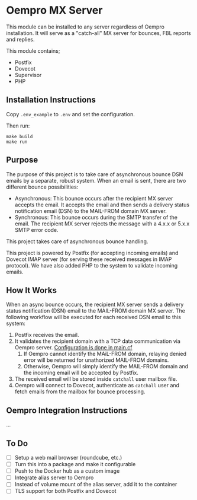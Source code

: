 # Oempro MX Server

This module can be installed to any server regardless of Oempro installation. It will serve as a "catch-all" MX server for bounces, FBL reports and replies.

This module contains;

- Postfix
- Dovecot
- Supervisor
- PHP

## Installation Instructions

Copy `.env_example` to `.env` and set the configuration. 

Then run:

```shell
make build
make run
```

## Purpose

The purpose of this project is to take care of asynchronous bounce DSN emails by a separate, robust system. When an email is sent, there are two different bounce possibilities:

- Asynchronous: This bounce occurs after the recipient MX server accepts the email. It accepts the email and then sends a delivery status notification email (DSN) to the MAIL-FROM domain MX server.
- Synchronous: This bounce occurs during the SMTP transfer of the email. The recipient MX server rejects the message with a 4.x.x or 5.x.x SMTP error code.

This project takes care of asynchronous bounce handling.

This project is powered by Postfix (for accepting incoming emails) and Dovecot IMAP server (for serving these received messages in IMAP protocol). We have also added PHP to the system to validate incoming emails.

## How It Works

When an async bounce occurs, the recipient MX server sends a delivery status notification (DSN) email to the MAIL-FROM domain MX server. The following workflow will be executed for each received DSN email to this system:

1. Postfix receives the email.
2. It validates the recipient domain with a TCP data communication via Oempro server. [Configuration is done in main.cf](https://github.com/octeth/oempro-mx-server/blob/main/docker-data/etc-postfix/main.cf#L41-L43)
   1. If Oempro cannot identify the MAiL-FROM domain, relaying denied error will be returned for unathorized MAIL-FROM domains.
   2. Otherwise, Oempro will simply identify the MAIL-FROM domain and the incoming email will be accepted by Postfix.
3. The received email will be stored inside `catchall` user mailbox file.
4. Oempro will connect to Dovecot, authenticate as `catchall` user and fetch emails from the mailbox for bounce processing.

## Oempro Integration Instructions

...

## To Do

- [ ] Setup a web mail browser (roundcube, etc.)
- [ ] Turn this into a package and make it configurable
- [ ] Push to the Docker hub as a custom image
- [ ] Integrate alias server to Oempro
- [ ] Instead of volume mount of the alias server, add it to the container
- [ ] TLS support for both Postfix and Dovecot
